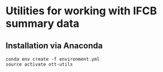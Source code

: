 # Utilities for working with IFCB summary data

## Installation via Anaconda

```
conda env create -f environment.yml
source activate ott-utils
```
